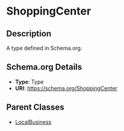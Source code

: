 # ShoppingCenter

## Description
A type defined in Schema.org.

## Schema.org Details
- **Type**: Type
- **URI**: https://schema.org/ShoppingCenter

## Parent Classes
- [LocalBusiness](../LocalBusiness.md)

